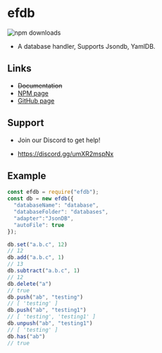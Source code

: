 # efdb
![npm downloads](https://img.shields.io/npm/dt/efdb)
+ A database handler, Supports Jsondb, YamlDB.

## Links

- ~~Documentation~~
- [NPM page](https.//npmjs.com/package/efdb)
- [GitHub page](https://github.com/NulIMan/efdb)

## Support

+ Join our Discord to get help!
- https://discord.gg/umXR2mspNx

## Example

```js
const efdb = require("efdb");
const db = new efdb({
  "databaseName": "database",
  "databaseFolder": "databases",
  "adapter":"JsonDB",
  "autoFile": true
});

db.set("a.b.c", 12) 
// 12
db.add("a.b.c", 1)
// 13
db.subtract("a.b.c", 1)
// 12
db.delete("a")
// true
db.push("ab", "testing")
// [ 'testing' ]
db.push("ab", "testing1")
// [ 'testing', 'testing1' ]
db.unpush("ab", "testing1")
// [ 'testing' ]
db.has("ab")
// true
```